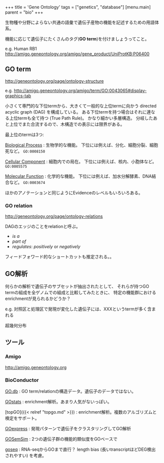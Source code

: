 +++
title = 'Gene Ontology'
tags = ["genetics", "database"]
[menu.main]
  parent = "bio"
+++

生物種や分野によらない共通の語彙で遺伝子産物の機能を記述するための用語体系。

機能に応じて遺伝子にたくさんのタグ(**GO term**)を付けましょうってこと。

e.g. Human RB1
<http://amigo.geneontology.org/amigo/gene_product/UniProtKB:P06400>

## GO term

<http://geneontology.org/page/ontology-structure>

e.g. <http://amigo.geneontology.org/amigo/term/GO:0043065#display-graphics-tab>

小さくて専門的な下位termから、大きくて一般的な上位termに向かう
directed acyclic graph (DAG) を構成している。
ある下位termを持つ場合はそれに連なる上位termも全て持つ (True Path Rule)。
かなり細かい多層構造。
分岐したあと上位でまた合流するので、木構造での表示には限界がある。

最上位のtermは3つ:

[Biological Process](http://geneontology.org/page/biological-process-ontology-guidelines)
:   生物学的な機能。
    下位には例えば、分化、細胞分裂、細胞死など。
    `GO:0008150`

[Cellular Component](http://geneontology.org/page/cellular-component-ontology-guidelines)
:   細胞内での局在。
    下位には例えば、核内、小胞体など。
    `GO:0005575`

[Molecular Function](http://geneontology.org/page/molecular-function-ontology-guidelines)
:   化学的な機能。
    下位には例えば、加水分解酵素、DNA結合など。
    `GO:0003674`

ほかのアノテーションと同じようにEvidenceのレベルもいろいろある。

### GO relation

<http://geneontology.org/page/ontology-relations>

DAGのエッジのことをrelationと呼ぶ。

-   *is a*
-   *part of*
-   *regulates*: *positively* or *negatively*

フィードフォワード的なショートカットも推定される。。

## GO解析

何らかの解析で遺伝子のサブセットが抽出されたとして、
それらが持つGO termの組成を全ゲノムでの組成と比較してみたときに、
特定の機能群におけるenrichmentが見られるかどうか？

e.g. 対照区と処理区で発現が変化した遺伝子には、XXXというtermが多く含まれる

超幾何分布

## ツール

### Amigo

<http://amigo.geneontology.org>

### BioConductor

[GO.db](https://www.bioconductor.org/packages/release/data/annotation/html/GO.db.html)
:   GO term/relationの構造データ。遺伝子のデータではない。

[GOstats](https://www.bioconductor.org/packages/release/bioc/html/GOstats.html)
:   enrichment解析。あまり人気がないっぽい。

[topGO]({{< relref "topgo.md" >}})
:   enrichment解析。複数のアルゴリズムと検定をサポート。

[GOexpress](https://www.bioconductor.org/packages/release/bioc/html/GOexpress.html)
:   発現パターンで遺伝子をクラスタリングしてGO解析

[GOSemSim](https://www.bioconductor.org/packages/release/bioc/html/GOSemSim.html)
:   2つの遺伝子群の機能的類似度をGOベースで

[goseq](https://www.bioconductor.org/packages/release/bioc/html/goseq.html)
:   RNA-seqからGOまで直行？
    length bias (長いtranscriptほどDEG検出されやすい) を考慮。
